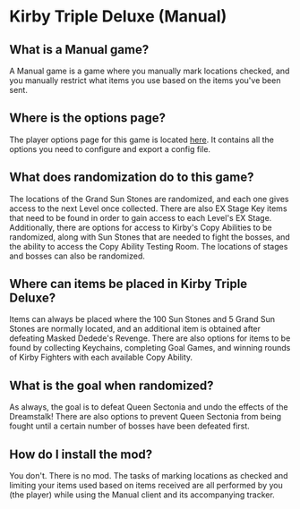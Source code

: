 # Kirby Triple Deluxe (Manual)

## What is a Manual game?
A Manual game is a game where you manually mark locations checked, and you manually restrict what items you use based on
the items you've been sent.

## Where is the options page?
The player options page for this game is located [here](../player-options).
It contains all the options you need to configure and export a config file.

## What does randomization do to this game?
The locations of the Grand Sun Stones are randomized, and each one gives access to the next Level once collected.
There are also EX Stage Key items that need to be found in order to gain access to each Level's EX Stage.
Additionally, there are options for access to Kirby's Copy Abilities to be randomized, along with Sun Stones that are
needed to fight the bosses, and the ability to access the Copy Ability Testing Room.
The locations of stages and bosses can also be randomized.

## Where can items be placed in Kirby Triple Deluxe?
Items can always be placed where the 100 Sun Stones and 5 Grand Sun Stones are normally located, and an additional item
is obtained after defeating Masked Dedede's Revenge.
There are also options for items to be found by collecting Keychains, completing Goal Games, and winning rounds of Kirby
Fighters with each available Copy Ability.

## What is the goal when randomized?
As always, the goal is to defeat Queen Sectonia and undo the effects of the Dreamstalk!
There are also options to prevent Queen Sectonia from being fought until a certain number of bosses have been defeated
first.

## How do I install the mod?
You don't. There is no mod.
The tasks of marking locations as checked and limiting your items used based on items received are all performed by you
(the player) while using the Manual client and its accompanying tracker.
